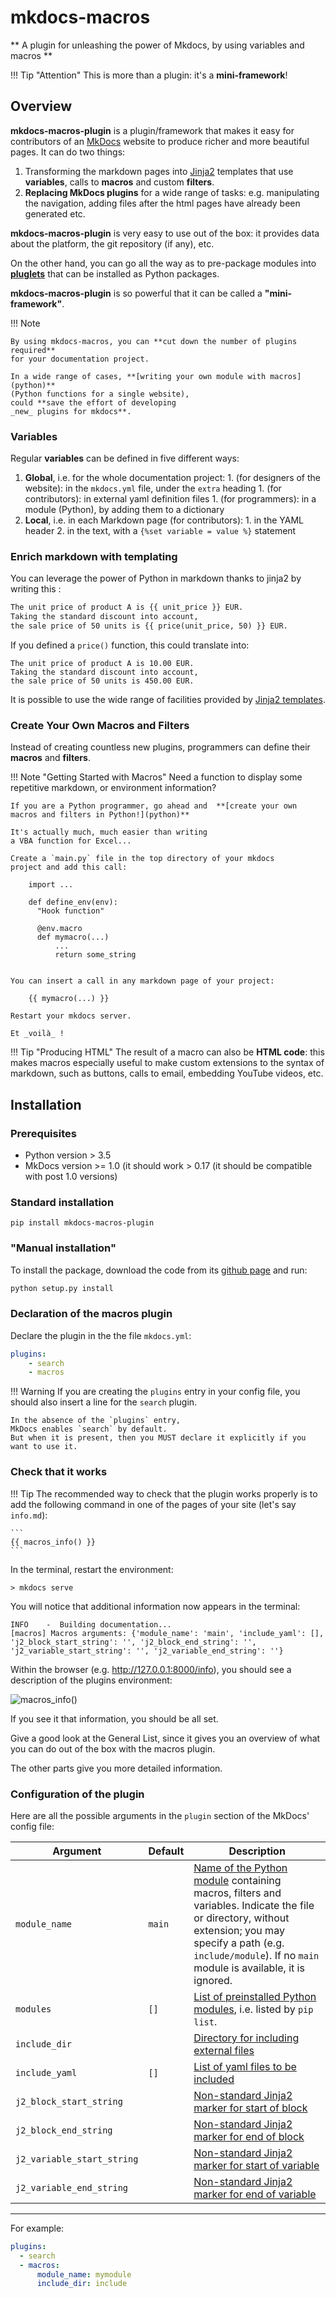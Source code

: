 mkdocs-macros
=============
** A plugin for unleashing the power of Mkdocs, by using variables and macros **

!!! Tip "Attention"
    This is more than a plugin: it's a **mini-framework**!

## Overview
**mkdocs-macros-plugin** is a plugin/framework that
makes it easy for contributors
of an [MkDocs](https://www.mkdocs.org/) website to produce richer and more beautiful pages. It can do two things:

1. Transforming the markdown pages
into [Jinja2](https://jinja.palletsprojects.com/en/2.11.x/) templates
that use **variables**, calls to **macros** and custom **filters**.
1. **Replacing MkDocs plugins** for a wide range of tasks: e.g. manipulating the navigation, adding files after the html pages have already been generated etc.

**mkdocs-macros-plugin** is very easy to use out of the box: it provides
data about the platform, the git repository (if any), etc. 

On the other hand, you can go all the way as to pre-package modules
into [**pluglets**](pluglets) that can be installed as Python packages.

**mkdocs-macros-plugin** is so powerful that it can be called a **"mini-framework"**.


!!! Note

    By using mkdocs-macros, you can **cut down the number of plugins required**
    for your documentation project.

    In a wide range of cases, **[writing your own module with macros](python)**
    (Python functions for a single website), 
    could **save the effort of developing
    _new_ plugins for mkdocs**.


### Variables
Regular **variables** can be defined in five different ways:

  1. **Global**, i.e. for the whole documentation project:
    1. (for designers of the website): in the `mkdocs.yml` file,
       under the `extra` heading
    1. (for contributors): in external yaml definition files
    1. (for programmers): in a module (Python),
    by adding them to a dictionary
  1. **Local**, i.e. in each Markdown page (for contributors): 
    1. in the YAML header
    2. in the text, with a `{%set variable = value %}`
 statement


### Enrich markdown with templating

You can leverage the power of Python in markdown thanks to jinja2
by writing this :

```markdown
The unit price of product A is {{ unit_price }} EUR.
Taking the standard discount into account,
the sale price of 50 units is {{ price(unit_price, 50) }} EUR.
```

If you defined a `price()` function, this could translate into:

```
The unit price of product A is 10.00 EUR.
Taking the standard discount into account,
the sale price of 50 units is 450.00 EUR.
```



It is possible to use the wide range of facilities provided by
[Jinja2 templates](http://jinja.pocoo.org/docs/2.10/templates/).

### Create Your Own Macros and Filters

Instead of creating countless new plugins, programmers can define 
their **macros** and **filters**.

!!! Note "Getting Started with Macros"
    Need a function to display some repetitive markdown,
    or environment information? 

    If you are a Python programmer, go ahead and  **[create your own
    macros and filters in Python!](python)**

    It's actually much, much easier than writing 
    a VBA function for Excel...

    Create a `main.py` file in the top directory of your mkdocs
    project and add this call:

        import ...

        def define_env(env):
          "Hook function"

          @env.macro
          def mymacro(...)
              ...
              return some_string
    

    You can insert a call in any markdown page of your project:

        {{ mymacro(...) }}

    Restart your mkdocs server.
    
    Et _voilà_ !


!!! Tip "Producing HTML"
    The result of a macro can also be **HTML code**:
    this makes macros especially useful
    to make custom extensions to the syntax of markdown, such as buttons,
    calls to email, embedding YouTube videos, etc.




## Installation

### Prerequisites

  - Python version > 3.5
  - MkDocs version >= 1.0 (it should work > 0.17
    (it should be compatible with post 1.0 versions)

### Standard installation
```
pip install mkdocs-macros-plugin
```

### "Manual installation"
To install the package, download the code from its
[github page](https://github.com/fralau/mkdocs_macros_plugin/) and run:

```python
python setup.py install
```

### Declaration of the macros plugin
Declare the plugin in the the file `mkdocs.yml`:

```yaml
plugins:
    - search
    - macros
```

!!! Warning
    If you are creating the `plugins` entry in your config file,
    you should also insert a line for the `search` plugin.

    In the absence of the `plugins` entry,
    MkDocs enables `search` by default.
    But when it is present, then you MUST declare it explicitly if you 
    want to use it.

### Check that it works

!!! Tip
    The recommended way to check that the plugin works properly is to add the 
    following command in one of the pages of your site (let's say `info.md`):

    ```
    {{ macros_info() }}
    ```

In the terminal, restart the environment:

```
> mkdocs serve
```
You will notice that additional information now appears in the terminal:

```
INFO    -  Building documentation...
[macros] Macros arguments: {'module_name': 'main', 'include_yaml': [], 'j2_block_start_string': '', 'j2_block_end_string': '', 'j2_variable_start_string': '', 'j2_variable_end_string': ''}
```

Within the browser (e.g. http://127.0.0.1:8000/info), you should
see a description of the plugins environment: 

![macros_info()](macros_info.png)

If you see it that information, you should be all set.

Give a good look at the General List, since it gives you an overview
of what you can do out of the box with the macros plugin.

The other parts give you more detailed information.

### Configuration of the plugin

Here are all the possible arguments in the `plugin` section
of the MkDocs' config file:

| Argument | Default | Description
| -- | -- | --
| `module_name` | `main` | [Name of the Python module](python/#local-module) containing macros, filters and variables. Indicate the file or directory, without extension; you may specify a path (e.g. `include/module`). If no `main` module is available, it is ignored.
| `modules` | `[]`| [List of preinstalled Python modules](python/#adding-pre-installed-modules), i.e. listed by `pip list`.
| `include_dir` | | [Directory for including external files](advanced/#changing-the-directory-of-the-includes) 
| `include_yaml`| `[]` | [List of yaml files to be included](advanced/#including-external-yaml-files)
| `j2_block_start_string` | | [Non-standard Jinja2 marker for start of block](advanced/#solution-3-altering-the-syntax-of-jinja2-for-mkdocs-macros)
| `j2_block_end_string` || [Non-standard Jinja2 marker for end of block](advanced/#solution-3-altering-the-syntax-of-jinja2-for-mkdocs-macros)
| `j2_variable_start_string` || [Non-standard Jinja2 marker for start of variable](advanced/#solution-3-altering-the-syntax-of-jinja2-for-mkdocs-macros) 
| `j2_variable_end_string` || [Non-standard Jinja2 marker for end of variable](advanced/#solution-3-altering-the-syntax-of-jinja2-for-mkdocs-macros)


___
For example:

```yaml
plugins:
  - search
  - macros:
      module_name: mymodule
      include_dir: include
```
